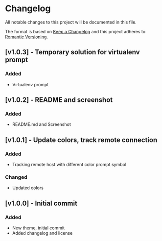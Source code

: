 # Changelog

All notable changes to this project will be documented in this file.

The format is based on [Keep a Changelog](http://keepachangelog.com/en/1.0.0/)
and this project adheres to [Romantic Versioning](http://dafoster.net/articles/2015/03/14/semantic-versioning-vs-romantic-versioning/).


## [v1.0.3] - Temporary solution for virtualenv prompt
### Added
- Virtualenv prompt


## [v1.0.2] - README and screenshot
### Added
- README.md and Screenshot


## [v1.0.1] - Update colors, track remote connection
### Added
- Tracking remote host with different color prompt symbol

### Changed
- Updated colors


## [v1.0.0] - Initial commit
### Added
- New theme, initial commit
- Added changelog and license

